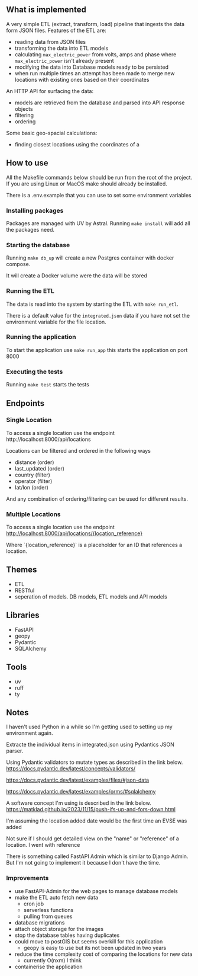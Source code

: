 ## What is implemented
A very simple ETL (extract, transform, load) pipeline that ingests the data form JSON files. Features of the ETL are:
- reading data from JSON files
- transforming the data into ETL models
- calculating `max_electric_power` from volts, amps and phase where `max_electric_power` isn't already present
- modifying the data into Database models ready to be persisted
- when run multiple times an attempt has been made to merge new locations with existing ones based on their coordinates
 
An HTTP API for surfacing the data:
- models are retrieved from the database and parsed into API response objects
- filtering
- ordering

Some basic geo-spacial calculations: 
- finding closest locations using the coordinates of a 
  
## How to use
All the Makefile commands below should be run from the root of the project. If you are using Linux or MacOS make should already be installed.

There is a .env.example that you can use to set some environment variables

### Installing packages
Packages are managed with UV by Astral. Running `make install` will add all the packages need.

### Starting the database
Running `make db_up` will create a new Postgres container with docker compose.

It will create a Docker volume were the data will be stored

### Running the ETL
The data is read into the system by starting the ETL with `make run_etl`.

There is a default value for the `integrated.json` data if you have not set the environment variable for the file location.

### Running the application
To start the application use `make run_app` this starts the application on port 8000

### Executing the tests
Running `make test` starts the tests

## Endpoints
### Single Location
To access a single location use the endpoint http://localhost:8000/api/locations

Locations can be filtered and ordered in the following ways
- distance (order)
- last_updated (order)
- country (filter)
- operator (filter)
- lat/lon (order)

And any combination of ordering/filtering can be used for different results.

### Multiple Locations
To access a single location use the endpoint [http://localhost:8000/api/locations/{location_reference}](http://localhost:8000/api/locations/%7Blocation_reference%7D)

Where \`{location_reference}\` is a placeholder for an ID that references a location.

## Themes
- ETL
- RESTful
- seperation of models. DB models, ETL models and API models

## Libraries
- FastAPI
- geopy
- Pydantic
- SQLAlchemy

## Tools
  - uv
  - ruff
  - ty

## Notes
I haven't used Python in a while so I'm getting used to setting up my environment again.

Extracte the individual items in integrated.json using Pydantics JSON parser.

Using Pydantic validators to mutate types as described in the link below.  
https://docs.pydantic.dev/latest/concepts/validators/

https://docs.pydantic.dev/latest/examples/files/#json-data

https://docs.pydantic.dev/latest/examples/orms/#sqlalchemy

A software concept I'm using is described in the link below.  
https://matklad.github.io/2023/11/15/push-ifs-up-and-fors-down.html

I'm assuming the location added date would be the first time an EVSE was added

Not sure if I should get detailed view on the "name" or "reference" of a  
location. I went with reference

There is something called FastAPI Admin which is similar to Django Admin. But I'm not going to implement it because I don't have the time.

### Improvements
- use FastAPI-Admin for the web pages to manage database models
- make the ETL auto fetch new data
	- cron job
	- serverless functions
	- pulling from queues
- database migrations
- attach object storage for the images
- stop the database tables having duplicates
- could move to postGIS but seems overkill for this application
    - geopy is easy to use but its not been updated in two years
- reduce the time complexity cost of comparing the locations for new data
    - currently O(nxm) I think
- containerise the application
